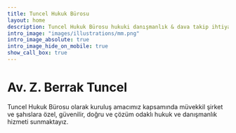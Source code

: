 ```yaml
---
title: Tuncel Hukuk Bürosu
layout: home
description: Tuncel Hukuk Bürosu hukuki danışmanlık & dava takip ihtiyaçlarınıza yönelik etkili çözümler sunar.
intro_image: "images/illustrations/mm.png"
intro_image_absolute: true
intro_image_hide_on_mobile: true
show_call_box: true
---
```


# Av. Z. Berrak Tuncel
Tuncel Hukuk Bürosu olarak kuruluş amacımız kapsamında müvekkil şirket ve şahıslara özel, güvenilir, doğru ve çözüm odaklı hukuk ve danışmanlık hizmeti sunmaktayız.
